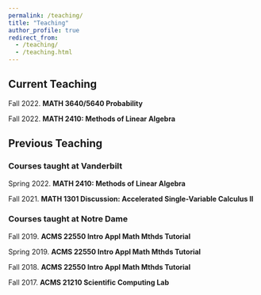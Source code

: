 ```yaml
---
permalink: /teaching/
title: "Teaching"
author_profile: true
redirect_from: 
  - /teaching/
  - /teaching.html
---
```


## Current Teaching
Fall 2022. <b>MATH 3640/5640 Probability</b>

Fall 2022. <b>MATH 2410: Methods of Linear Algebra</b>


## Previous Teaching
### Courses taught at Vanderbilt
Spring 2022. <b>MATH 2410: Methods of Linear Algebra</b>

Fall 2021. <b>MATH 1301 Discussion: Accelerated Single-Variable Calculus II</b>

### Courses taught at Notre Dame
Fall 2019. <b>ACMS 22550 Intro Appl Math Mthds Tutorial</b>

Spring 2019. <b>ACMS 22550 Intro Appl Math Mthds Tutorial</b>

Fall 2018. <b>ACMS 22550 Intro Appl Math Mthds Tutorial</b>

Fall 2017. <b>ACMS 21210 Scientific Computing Lab</b>